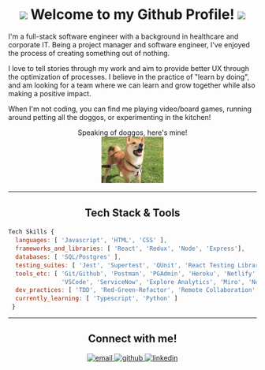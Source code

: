 <!--
**katherinemtam/katherinemtam** is a ✨ _special_ ✨ repository because its `README.md` (this file) appears on your GitHub profile.

Here are some ideas to get you started:

- 🔭 I’m currently working on ...
- 🌱 I’m currently learning ...
- 👯 I’m looking to collaborate on ...
- 🤔 I’m looking for help with ...
- 💬 Ask me about ...
- 📫 How to reach me: ...
- 😄 Pronouns: ...
- ⚡ Fun fact: ...
-->

<div align="left">
  <h1 align="center">
      <img src="https://emojis.slackmojis.com/emojis/images/1563480763/5999/meow_party.gif?1563480763" width="30"/>
      Welcome to my Github Profile!
      <img src="https://emojis.slackmojis.com/emojis/images/1547582922/5197/party_blob.gif?1547582922" width="30"> 
  </h1>
    
  I'm a full-stack software engineer with a background in healthcare and corporate IT. Being a project manager and software engineer, I've enjoyed the process of creating something out of nothing. 

  I love to tell stories through my work and aim to provide better UX through the optimization of processes. I believe in the practice of "learn by doing", and am looking for a team where we can learn and grow together while also making a positive impact.

  When I'm not coding, you can find me playing video/board games, running around petting all the doggos, or experimenting in the kitchen! 

  <p align="center">
  Speaking of doggos, here's mine!</br>
  <img src="willow.jpg" width="25%"/>
  </p>
</div>

---

<div align="left">
  <h2 align="center">Tech Stack & Tools</h2>

```js  
Tech Skills {
  languages: [ 'Javascript', 'HTML', 'CSS' ],
  frameworks_and_libraries: [ 'React', 'Redux', 'Node', 'Express'],
  databases: [ 'SQL/Postgres' ],
  testing_suites: [ 'Jest', 'Supertest', 'QUnit', 'React Testing Library'],
  tools_etc: [ 'Git/Github', 'Postman', 'PGAdmin', 'Heroku', 'Netlify', 
               'VSCode', 'ServiceNow', 'Explore Analytics', 'Miro', 'Notion' ],
  dev_practices: [ 'TDD', 'Red-Green-Refactor', 'Remote Collaboration', 'Agile Methodologies' ],
  currently_learning: [ 'Typescript', 'Python' ]
 }
```

</div>

---

<div align="center">
  <h2>Connect with me!</h2>
  <a href="mailto:katherinemtam@gmail.com?subject=[GitHub]%20🔥%20Profile%20Contact&body=Hi%20Katherine, %0dI am reaching out to you in regards to..." target="_blank">
    <img src="https://img.shields.io/badge/e‑mail-D14836.svg?style=for-the-badge&logo=GMail&logoColor=white" alt=email style="margin-bottom: 5px;"/>
  </a>

  <a href="https://github.com/katherinemtam" target="_blank">
    <img src=https://img.shields.io/badge/github-%2324292e.svg?&style=for-the-badge&logo=github&logoColor=white alt=github style="margin-bottom: 5px;" />
  </a>

  <a href="https://www.linkedin.com/in/katherinemtam/" target="_blank">
    <img src=https://img.shields.io/badge/linkedin-%231E77B5.svg?&style=for-the-badge&logo=linkedin&logoColor=white alt=linkedin style="margin-bottom: 5px;" />
  </a>
</div>
